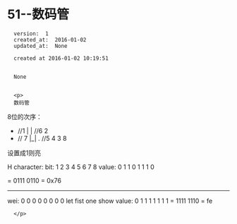 
  # 51--数码管

      version:  1
      created_at:  2016-01-02
      updated_at:  None

      created at 2016-01-02 10:19:51 


      None


      <p>
      数码管
8位的次序：
 
 -    //1
 | |   //6 2   
 -    //  7
|_| . //5 4 3   8

设置成1则亮

H character:
bit:   1 2 3 4 5 6 7 8
value: 0 1 1 0 1 1 1 0

= 0111 0110 = 0x76


-----
wei:
  0 0 0 0 0 0 0 0
let fist one show value:
  0 1 1 1 1 1 1 1 
  = 1111 1110
  = fe


      </p>

  